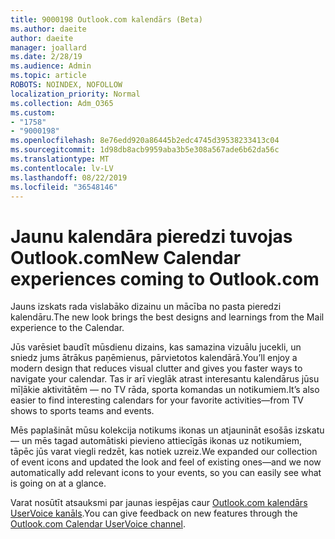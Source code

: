 ```yaml
---
title: 9000198 Outlook.com kalendārs (Beta)
ms.author: daeite
author: daeite
manager: joallard
ms.date: 2/28/19
ms.audience: Admin
ms.topic: article
ROBOTS: NOINDEX, NOFOLLOW
localization_priority: Normal
ms.collection: Adm_O365
ms.custom:
- "1758"
- "9000198"
ms.openlocfilehash: 8e76edd920a86445b2edc4745d39538233413c04
ms.sourcegitcommit: 1d98db8acb9959aba3b5e308a567ade6b62da56c
ms.translationtype: MT
ms.contentlocale: lv-LV
ms.lasthandoff: 08/22/2019
ms.locfileid: "36548146"
---
```

# <a name="new-calendar-experiences-coming-to-outlookcom"></a><span data-ttu-id="8bb3b-102">Jaunu kalendāra pieredzi tuvojas Outlook.com</span><span class="sxs-lookup"><span data-stu-id="8bb3b-102">New Calendar experiences coming to Outlook.com</span></span>

<span data-ttu-id="8bb3b-103">Jauns izskats rada vislabāko dizainu un mācība no pasta pieredzi kalendāru.</span><span class="sxs-lookup"><span data-stu-id="8bb3b-103">The new look brings the best designs and learnings from the Mail experience to the Calendar.</span></span>

<span data-ttu-id="8bb3b-104">Jūs varēsiet baudīt mūsdienu dizains, kas samazina vizuālu jucekli, un sniedz jums ātrākus paņēmienus, pārvietotos kalendārā.</span><span class="sxs-lookup"><span data-stu-id="8bb3b-104">You’ll enjoy a modern design that reduces visual clutter and gives you faster ways to navigate your calendar.</span></span> <span data-ttu-id="8bb3b-105">Tas ir arī vieglāk atrast interesantu kalendārus jūsu mīļākie aktivitātēm — no TV rāda, sporta komandas un notikumiem.</span><span class="sxs-lookup"><span data-stu-id="8bb3b-105">It’s also easier to find interesting calendars for your favorite activities—from TV shows to sports teams and events.</span></span>

<span data-ttu-id="8bb3b-106">Mēs paplašināt mūsu kolekcija notikums ikonas un atjaunināt esošās izskatu — un mēs tagad automātiski pievieno attiecīgās ikonas uz notikumiem, tāpēc jūs varat viegli redzēt, kas notiek uzreiz.</span><span class="sxs-lookup"><span data-stu-id="8bb3b-106">We expanded our collection of event icons and updated the look and feel of existing ones—and we now automatically add relevant icons to your events, so you can easily see what is going on at a glance.</span></span>

<span data-ttu-id="8bb3b-107">Varat nosūtīt atsauksmi par jaunas iespējas caur [Outlook.com kalendārs UserVoice kanāls](https://outlook.uservoice.com/forums/601444-new-experiences-in-outlook-com?category_id=209197).</span><span class="sxs-lookup"><span data-stu-id="8bb3b-107">You can give feedback on new features through the [Outlook.com Calendar UserVoice channel](https://outlook.uservoice.com/forums/601444-new-experiences-in-outlook-com?category_id=209197).</span></span>